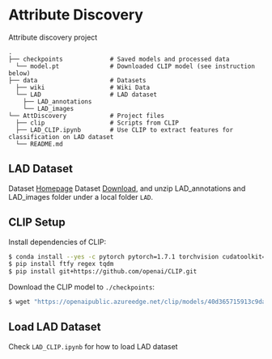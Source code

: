# Attribute Discovery

Attribute discovery project
```
.
├── checkpoints             # Saved models and processed data
  └── model.pt              # Downloaded CLIP model (see instruction below)
├── data                    # Datasets
  ├── wiki                  # Wiki Data
  └── LAD                   # LAD dataset
    ├── LAD_annotations     
    └── LAD_images          
└── AttDiscovery            # Project files
  ├── clip                  # Scripts from CLIP
  ├── LAD_CLIP.ipynb        # Use CLIP to extract features for classification on LAD dataset
  └── README.md
```

## LAD Dataset
Dataset [Homepage](https://github.com/PatrickZH/A-Large-scale-Attribute-Dataset-for-Zero-shot-Learning)
Dataset [Download](https://drive.google.com/open?id=1WU2dld1rt5ajWaZqY3YLwLp-6USeQiVG), and unzip LAD_annotations and LAD_images folder under a local folder `LAD`.

## CLIP Setup
Install dependencies of CLIP:

```bash
$ conda install --yes -c pytorch pytorch=1.7.1 torchvision cudatoolkit=11.0
$ pip install ftfy regex tqdm
$ pip install git+https://github.com/openai/CLIP.git
```

Download the CLIP model to `./checkpoints`:
```bash
$ wget "https://openaipublic.azureedge.net/clip/models/40d365715913c9da98579312b702a82c18be219cc2a73407c4526f58eba950af/ViT-B-32.pt" -O ../checkpoints/model.pt
```

## Load LAD Dataset
Check `LAD_CLIP.ipynb` for how to load LAD dataset
